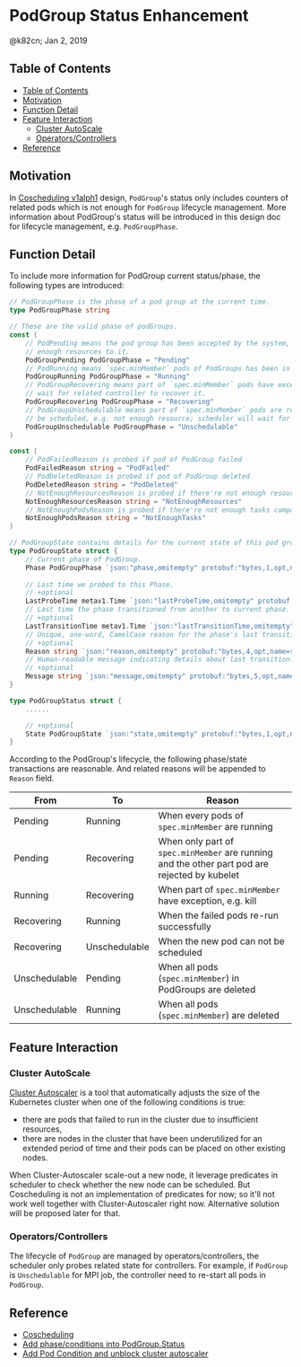 # PodGroup Status Enhancement

@k82cn; Jan 2, 2019

## Table of Contents

* [Table of Contents](#table-of-contents)
* [Motivation](#motivation)
* [Function Detail](#function-detail)
* [Feature Interaction](#feature-interaction)
   * [Cluster AutoScale](#cluster-autoscale)
   * [Operators/Controllers](#operatorscontrollers)
* [Reference](#reference)

## Motivation

In [Coscheduling v1alph1](https://github.com/kubernetes/enhancements/pull/639) design, `PodGroup`'s status
only includes counters of related pods which is not enough for `PodGroup` lifecycle management. More information
about PodGroup's status will be introduced in this design doc for lifecycle management, e.g. `PodGroupPhase`.

## Function Detail

To include more information for PodGroup current status/phase, the following types are introduced:

```go
// PodGroupPhase is the phase of a pod group at the current time.
type PodGroupPhase string

// These are the valid phase of podGroups.
const (
    // PodPending means the pod group has been accepted by the system, but scheduler can not allocate
    // enough resources to it.
    PodGroupPending PodGroupPhase = "Pending"
    // PodRunning means `spec.minMember` pods of PodGroups has been in running phase.
    PodGroupRunning PodGroupPhase = "Running"
	// PodGroupRecovering means part of `spec.minMember` pods have exception, e.g. killed; scheduler will
	// wait for related controller to recover it.
    PodGroupRecovering PodGroupPhase = "Recovering"
	// PodGroupUnschedulable means part of `spec.minMember` pods are running but the other part can not
	// be scheduled, e.g. not enough resource; scheduler will wait for related controller to recover it.
    PodGroupUnschedulable PodGroupPhase = "Unschedulable"
)

const (
	// PodFailedReason is probed if pod of PodGroup failed
	PodFailedReason string = "PodFailed"
	// PodDeletedReason is probed if pod of PodGroup deleted
	PodDeletedReason string = "PodDeleted"
	// NotEnoughResourcesReason is probed if there're not enough resources to schedule pods
	NotEnoughResourcesReason string = "NotEnoughResources"
	// NotEnoughPodsReason is probed if there're not enough tasks compared to `spec.minMember`
	NotEnoughPodsReason string = "NotEnoughTasks"
)

// PodGroupState contains details for the current state of this pod group.
type PodGroupState struct {
    // Current phase of PodGroup.
    Phase PodGroupPhase `json:"phase,omitempty" protobuf:"bytes,1,opt,name=phase"`
	
    // Last time we probed to this Phase.
    // +optional
    LastProbeTime metav1.Time `json:"lastProbeTime,omitempty" protobuf:"bytes,2,opt,name=lastProbeTime"`
    // Last time the phase transitioned from another to current phase.
    // +optional
    LastTransitionTime metav1.Time `json:"lastTransitionTime,omitempty" protobuf:"bytes,3,opt,name=lastTransitionTime"`
    // Unique, one-word, CamelCase reason for the phase's last transition.
    // +optional
    Reason string `json:"reason,omitempty" protobuf:"bytes,4,opt,name=reason"`
    // Human-readable message indicating details about last transition.
    // +optional
    Message string `json:"message,omitempty" protobuf:"bytes,5,opt,name=message"`
}

type PodGroupStatus struct {
    ......

    // +optional
    State PodGroupState `json:"state,omitempty" protobuf:"bytes,1,opt,name=state,casttype=State"`
}
```

According to the PodGroup's lifecycle, the following phase/state transactions are reasonable. And related
reasons will be appended to `Reason` field.  

| From          | To            | Reason  |
|---------------|---------------|---------|
| Pending       | Running       | When every pods of `spec.minMember` are running |
| Pending       | Recovering    | When only part of `spec.minMember` are running and the other part pod are rejected by kubelet |
| Running       | Recovering    | When part of `spec.minMember` have exception, e.g. kill |
| Recovering    | Running       | When the failed pods re-run successfully |
| Recovering    | Unschedulable | When the new pod can not be scheduled |
| Unschedulable | Pending       | When all pods (`spec.minMember`) in PodGroups are deleted |
| Unschedulable | Running       | When all pods (`spec.minMember`) are deleted |


## Feature Interaction

### Cluster AutoScale

[Cluster Autoscaler](https://github.com/kubernetes/autoscaler/tree/master/cluster-autoscaler) is a tool that
automatically adjusts the size of the Kubernetes cluster when one of the following conditions is true:

* there are pods that failed to run in the cluster due to insufficient resources,
* there are nodes in the cluster that have been underutilized for an extended period of time and their pods can be placed on other existing nodes.

When Cluster-Autoscaler scale-out a new node, it leverage predicates in scheduler to check whether the new node can be
scheduled. But Coscheduling is not an implementation of predicates for now; so it'll not work well together with
Cluster-Autoscaler right now. Alternative solution will be proposed later for that.

### Operators/Controllers

The lifecycle of `PodGroup` are managed by operators/controllers, the scheduler only probes related state for
controllers. For example, if `PodGroup` is `Unschedulable` for MPI job, the controller need to re-start all
pods in `PodGroup`.  

## Reference

* [Coscheduling](https://github.com/kubernetes/enhancements/pull/639)
* [Add phase/conditions into PodGroup.Status](https://github.com/kubernetes-sigs/kube-batch/issues/521)
* [Add Pod Condition and unblock cluster autoscaler](https://github.com/kubernetes-sigs/kube-batch/issues/526)

